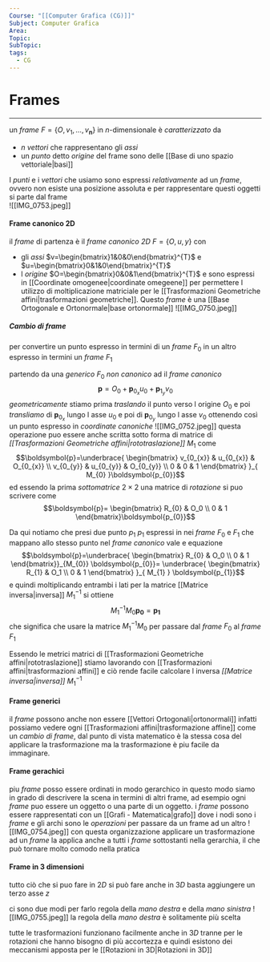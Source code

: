 ```yaml
---
Course: "[[Computer Grafica (CG)]]"
Subject: Computer Grafica
Area: 
Topic: 
SubTopic: 
tags:
  - CG
---
```


# Frames
---
un _frame_ $F=\{O, \boldsymbol{\mathit{v}}_{1},\dots,\boldsymbol{\mathit{v}_{n}}\}$ in $n$-dimensionale è _caratterizzato_ da 
- $n$ _vettori_ che rappresentano gli _assi_
- un _punto_ detto _origine_ del frame
sono delle [[Base di uno spazio vettoriale|basi]]

I _punti_ e i _vettori_ che usiamo sono espressi _relativamente_ ad un _frame_, ovvero non esiste una posizione assoluta e per rappresentare questi oggetti si parte dal frame  
![[IMG_0753.jpeg]]

#### Frame canonico 2D
il _frame_ di partenza è il _frame canonico 2D_ $F=\{O,\boldsymbol{\mathit{u}},\boldsymbol{\mathit{y}}\}$ con  
- gli _assi_ $v=\begin{bmatrix}1&0&0\end{bmatrix}^{T}$ e  $u=\begin{bmatrix}0&1&0\end{bmatrix}^{T}$  
-  l _origine_ $O=\begin{bmatrix}0&0&1\end{bmatrix}^{T}$ 
e sono espressi in [[Coordinate omogenee|coordinate omegeene]] per permettere l utilizzo di moltiplicazione matriciale per le [[Trasformazioni Geometriche affini|trasformazioni geometriche]].
Questo _frame_ è una [[Base Ortogonale e Ortonormale|base ortonormale]] 
![[IMG_0750.jpeg]]

##### Cambio di frame
per convertire un punto espresso in termini di un _frame_ $F_{0}$ in un altro espresso in termini un _frame_ $F_{1}$

partendo da una _generico_ $F_{0}$ _non canonico_ ad il _frame canonico_$$\boldsymbol{p}=O_{0}+\boldsymbol{p}_{0_{x}}\boldsymbol{\mathit{u}}_{0}+\boldsymbol{p}_{1_{y}}\boldsymbol{\mathit{v}}_{0} $$_geometricamente_ stiamo prima _traslando_ il punto verso l origine $O_{0}$ e poi _transliamo_ di $\boldsymbol{p}_{0_{x}}$ lungo l asse $\boldsymbol{\mathit{u}}_{0}$ e poi di  $\boldsymbol{p}_{0_{y}}$ lungo l asse $\boldsymbol{\mathit{v}}_{0}$  ottenendo così un punto espresso in _coordinate canoniche_
![[IMG_0752.jpeg]]
questa operazione puo essere anche scritta sotto forma di matrice di _[[Trasformazioni Geometriche affini|rototraslazione]]_  $M_{1}$ come $$\boldsymbol{p}=\underbrace{ \begin{bmatrix}
v_{0_{x}}  & u_{0_{x}}  & O_{0_{x}} \\
v_{0_{y}}  & u_{0_{y}}  & O_{0_{y}} \\
0 & 0 & 1
\end{bmatrix} }_{ M_{0} }\boldsymbol{p_{0}}$$ed essendo la prima _sottomatrice_ $2\times 2$ una matrice di _rotazione_ si puo scrivere come $$\boldsymbol{p}= \begin{bmatrix}
R_{0}  & O_0 \\
0 & 1
\end{bmatrix}\boldsymbol{p_{0}}$$

Da qui notiamo che presi due punto $p_{1}$ $p_{1}$ espressi in  nei _frame_ $F_{0}$ e $F_{1}$  che mappano allo stesso punto nel _frame canonico_ vale e equazione $$\boldsymbol{p}=\underbrace{ \begin{bmatrix}
R_{0}  & O_0 \\
0 & 1
\end{bmatrix}}_{M_{0}}
\boldsymbol{p_{0}}=
\underbrace{ \begin{bmatrix}
R_{1}  & O_1 \\
0 & 1
\end{bmatrix} }_{ M_{1} }
\boldsymbol{p_{1}}$$
e quindi moltiplicando entrambi i lati per la matrice [[Matrice inversa|inversa]] $M_{1}^{-1}$ si ottiene $$ M_{1}^{-1}M_{0}
\boldsymbol{p_{0}}=
\boldsymbol{p_{1}}$$ che significa che usare la matrice $M_{1}^{-1}M_{0}$ per passare dal _frame_ $F_{0}$ al _frame_ $F_{1}$ 

Essendo le metrici matrici di [[Trasformazioni Geometriche affini|rototraslazione]] stiamo lavorando con [[Trasformazioni affini|trasformazioni affini]] e ciò rende facile calcolare l inversa _[[Matrice inversa|inversa]]_ $M_{1}^{-1}$  

#### Frame generici
il _frame_ possono anche non essere [[Vettori Ortogonali|ortonormali]]  infatti possiamo vedere ogni [[Trasformazioni affini|trasformazione affine]] come un _cambio di frame_, dal punto di vista matematico è la stessa cosa del applicare la trasformazione ma la trasformazione è piu facile da immaginare.

#### Frame gerachici
piu _frame_ posso essere ordinati in modo gerarchico in questo modo siamo in grado di descrivere la scena in termini di altri frame, ad esempio ogni _frame_ puo essere un oggetto o una parte di un oggetto.
i _frame_ possono essere rappresentati con un [[Grafi - Matematica|grafo]] dove i nodi sono i _frame_ e gli archi sono le _operazioni_ per passare da un frame ad un altro 
![[IMG_0754.jpeg]]
con questa organizzazione applicare un trasformazione ad un _frame_ la applica anche a tutti i _frame_ sottostanti nella gerarchia, il che può tornare molto comodo nella pratica
#### Frame in 3 dimensioni
tutto ciò che si puo fare in $2D$  si può fare anche in $3D$ basta aggiungere un terzo asse $z$ 

ci sono due modi per farlo regola della _mano destra_ e della _mano sinistra_
![[IMG_0755.jpeg]]
la regola della _mano destra_ è solitamente più scelta

tutte le trasformazioni funzionano facilmente anche in $3D$ tranne per le rotazioni che hanno bisogno di più accortezza e quindi esistono dei meccanismi apposta per le [[Rotazioni in 3D|Rotazioni in 3D]]
